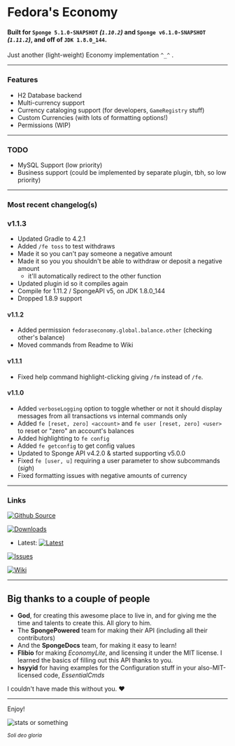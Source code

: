 # Fedora's Economy

#### Built for `Sponge 5.1.0-SNAPSHOT` *(`1.10.2`)* and `Sponge v6.1.0-SNAPSHOT` *(`1.11.2`)*, and off of `JDK 1.8.0_144`.

Just another (light-weight) Economy implementation `^_^` .

---

### Features
 - H2 Database backend
 - Multi-currency support
 - Currency cataloging support (for developers, `GameRegistry` stuff)
 - Custom Currencies (with lots of formatting options!)
 - Permissions (WIP)

---

### TODO
 - MySQL Support (low priority)
 - Business support (could be implemented by separate plugin, tbh, so low priority)

---

### Most recent changelog(s)

### v1.1.3
- Updated Gradle to 4.2.1
- Added `/fe toss` to test withdraws
- Made it so you can't pay someone a negative amount
- Made it so you you shouldn't be able to withdraw or deposit a negative amount
  - it'll automatically redirect to the other function
- Updated plugin id so it compiles again
- Compile for 1.11.2 / SpongeAPI v5, on JDK 1.8.0_144
- Dropped 1.8.9 support

#### v1.1.2
- Added permission `fedoraseconomy.global.balance.other` (checking other's balance)
- Moved commands from Readme to Wiki

#### v1.1.1
- Fixed help command highlight-clicking giving `/fm` instead of `/fe`.

#### v1.1.0
- Added `verboseLogging` option to toggle whether or not it should display messages from all transactions vs internal commands only
- Added `fe [reset, zero] <account>` and `fe user [reset, zero] <user>` to reset or "zero" an account's balances
- Added highlighting to `fe config`
- Added `fe getconfig` to get config values
- Updated to Sponge API v4.2.0 & started supporting v5.0.0
- Fixed `fe [user, u]` requiring a user parameter to show subcommands (*sigh*)
- Fixed formatting issues with negative amounts of currency

---

### Links

[![Github Source](https://img.shields.io/badge/source-on%20GitHub-brightgreen.svg)](https://github.com/MichaelFedora/FedorasEconomy)

[![Downloads](https://img.shields.io/github/downloads/MichaelFedora/FedorasEconomy/total.svg)](https://github.com/MichaelFedora/FedorasEconomy/releases)

- Latest: [![Latest](https://img.shields.io/github/downloads/MichaelFedora/FedorasEconomy/latest/total.svg)](https://github.com/MichaelFedora/FedorasEconomy/releases/latest)

[![Issues](https://img.shields.io/github/issues/MichaelFedora/FedorasEconomy.svg)](https://github.com/MichaelFedora/FedorasEconomy/issues)

[![Wiki](https://img.shields.io/badge/wiki-really%20cool-brightgreen.svg)](https://github.com/MichaelFedora/FedorasEconomy/wiki)

---

## Big thanks to a couple of people
 - **God**, for creating this awesome place to live in, and for giving me the time and talents to create this. All glory to him.
 - The **SpongePowered** team for making their API (including all their contributors)
 - And the **SpongeDocs** team, for making it easy to learn!
 - **Flibio** for making *EconomyLite*, and licensing it under the MIT license. I learned the basics of filling out this API thanks to you.
 - **hsyyid** for having examples for the Configuration stuff in your also-MIT-licensed code, *EssentialCmds*

I couldn't have made this without you. :heart:

---

Enjoy!

![stats or something](http://i.mcstats.org/FedorasEconomy/Global+Statistics.borderless.png)

<right><sup>*Soli deo gloria*</sup></right>
